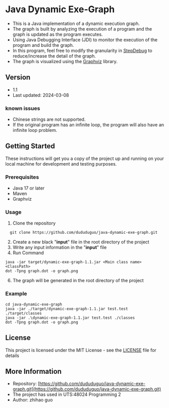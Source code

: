 # Java Dynamic Exe-Graph
- This is a Java implementation of a dynamic execution graph. 
- The graph is built by analyzing the execution of a program and the graph is updated as the program executes. 
- Using Java Debugging Interface (JDI) to monitor the execution of the program and build the graph.
- In this program, feel free to modify the granularity in [StepDebug](src/main/java/org/example/utils/StepDebug.java) to reduce/increase the detail of the graph.
- The graph is visualized using the [Graphviz](https://graphviz.org/) library.

## Version
- 1.1
- Last updated: 2024-03-08
### known issues
- Chinese strings are not supported.
- If the original program has an infinite loop, the program will also have an infinite loop problem.

## Getting Started
These instructions will get you a copy of the project up and running on your local machine for development and testing purposes.

### Prerequisites
- Java 17 or later
- Maven
- Graphviz

### Usage
1. Clone the repository
```shell
  git clone https://github.com/dududuguo/java-dynamic-exe-graph.git
```
2. Create a new black "__input__" file in the root directory of the project
3. Write any input information in the "__input__" file
4. Run Command
```shell
java -jar target/dynamic-exe-graph-1.1.jar <Main class name> <ClassPath>
dot -Tpng graph.dot -o graph.png
```
6. The graph will be generated in the root directory of the project

### Example
```shell
cd java-dynamic-exe-graph
java -jar ./target/dynamic-exe-graph-1.1.jar test.test ./target/classes
java -jar .\dynamic-exe-graph-1.1.jar test.test ./classes
dot -Tpng graph.dot -o graph.png
```

## License
This project is licensed under the MIT License - see the [LICENSE](LICENSE) file for details

## More Information
- Repository: [https://github.com/dududuguo/java-dynamic-exe-graph.git](https://github.com/dududuguo/java-dynamic-exe-graph.git)
- The project has used in UTS:48024 Programming 2
- Author: zhihao guo

